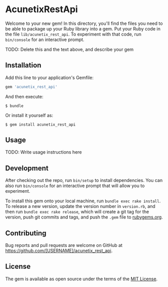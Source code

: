 # AcunetixRestApi

Welcome to your new gem! In this directory, you'll find the files you need to be able to package up your Ruby library into a gem. Put your Ruby code in the file `lib/acunetix_rest_api`. To experiment with that code, run `bin/console` for an interactive prompt.

TODO: Delete this and the text above, and describe your gem

## Installation

Add this line to your application's Gemfile:

```ruby
gem 'acunetix_rest_api'
```

And then execute:

    $ bundle

Or install it yourself as:

    $ gem install acunetix_rest_api

## Usage

TODO: Write usage instructions here

## Development

After checking out the repo, run `bin/setup` to install dependencies. You can also run `bin/console` for an interactive prompt that will allow you to experiment.

To install this gem onto your local machine, run `bundle exec rake install`. To release a new version, update the version number in `version.rb`, and then run `bundle exec rake release`, which will create a git tag for the version, push git commits and tags, and push the `.gem` file to [rubygems.org](https://rubygems.org).

## Contributing

Bug reports and pull requests are welcome on GitHub at https://github.com/[USERNAME]/acunetix_rest_api.

## License

The gem is available as open source under the terms of the [MIT License](https://opensource.org/licenses/MIT).
